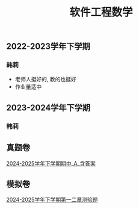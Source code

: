 ﻿---
title: 软件工程数学
dir:
  link: true
---


## 2022-2023学年下学期

### 韩莉

- 老师人挺好的, 教的也挺好
- 作业量适中

## 2023-2024学年下学期

### 韩莉

## 真题卷

[2024-2025学年下学期期中_A_含答案](https://drive.vanillaaaa.org/SharedCourses/软件工程学院/软件工程数学/2024-2025学年下学期期中_A_含答案.pdf)

## 模拟卷

[2024-2025学年下学期第一二章测验题](https://drive.vanillaaaa.org/SharedCourses/软件工程学院/软件工程数学/2024-2025学年下学期第一二章测验题.pdf)
